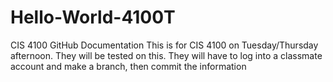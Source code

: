 # Hello-World-4100T
CIS 4100 GitHub Documentation
This is for CIS 4100 on Tuesday/Thursday afternoon.
They will be tested on this. They will have to log into a classmate account and make a branch, then commit the information 

